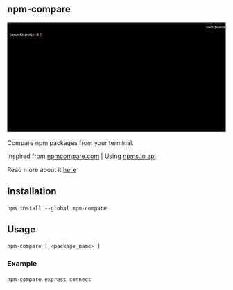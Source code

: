 npm-compare
-----------

![](cli.gif)

Compare npm packages from your terminal.

Inspired from [npmcompare.com](https://npmcompare.com/) | Using [npms.io api](https://npms.io/)

Read more about it [here](https://medium.com/@sanchitgn/compare-npm-packages-from-the-command-line-f123c3ac0af1#.bnl6s4lg4)

## Installation

```
npm install --global npm-compare
```

## Usage

```
npm-compare [ <package_name> ]
```

### Example

`npm-compare express connect`
